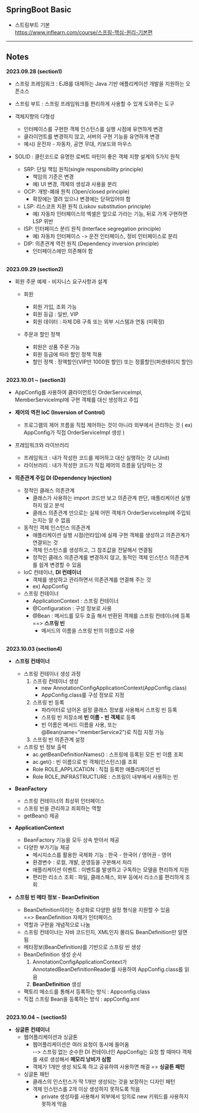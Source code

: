 <h2>SpringBoot Basic</h2>

* 스트링부트 기본<br>
  https://www.inflearn.com/course/스프링-핵심-원리-기본편

---

<h2>Notes</h2>
<b>2023.09.28 (section1)</b>

* 스프링 프레임워크 : EJB를 대체하는 Java 기반 애플리케이션 개발을 지원하는 오픈소스
* 스프링 부트 : 스프링 프레임워크를 편리하게 사용할 수 있게 도와주는 도구
* 객체지향의 다형성
  * 인터페이스를 구현한 객체 인스턴스를 실행 시점에 유연하게 변경
  * 클라이언트를 변경하지 않고, 서버의 구현 기능을 유연하게 변경
  * 예시) 운전자 - 자동차, 공연 무대, 키보드와 마우스
  

* SOLID : 클린코드로 유명한 로버트 마틴이 좋은 객체 지향 설계의 5가지 원칙
  * SRP: 단일 책임 원칙(single responsibility principle)
    * 책임의 기준은 변경
    * 예) UI 변경, 객체의 생성과 사용을 분리
  * OCP: 개방-폐쇄 원칙 (Open/closed principle)
    *  확장에는 열려 있으나 변경에는 닫혀있어야 함
  * LSP: 리스코프 치환 원칙 (Liskov substitution principle)
    * 예) 자동차 인터페이스의 엑셀은 앞으로 가라는 기능, 뒤로 가게 구현하면 LSP 위반
  * ISP: 인터페이스 분리 원칙 (Interface segregation principle)
    * 예) 자동차 인터페이스 -> 운전 인터페이스, 정비 인터페이스로 분리
  * DIP: 의존관계 역전 원칙 (Dependency inversion principle)
    * 인터페이스에만 의존해야 함

<br>
<b>2023.09.29 (section2)</b>

* 회원 주문 예제 - 비지니스 요구사항과 설계
  * 회원
    * 회원 가입, 조회 가능
    * 회원 등급 : 일반, VIP
    * 회원 데이터 : 자체 DB 구축 또는 외부 시스템과 연동 (미확정)

  * 주문과 할인 정책
    * 회원은 상품 주문 가능
    * 회원 등급에 따라 할인 정책 적용
    * 할인 정책 : 정액할인(VIP만 1000원 할인) 또는 정률할인(퍼센테이지 할인)


<br>
<b>2023.10.01 ~ (section3)</b>

* AppConfig를 사용하여 클라이언트인 OrderServiceImpl, MemberServiceImpl에 구현 객체를 대신 생성하고 주입

  
* **제어의 역전 IoC (Inversion of Control)**
  * 프로그램의 제어 프름을 직접 제어하는 것이 아니라 외부에서 관리하는 것 ( ex) AppConfig가 직접 OrderServiceImpl 생성 )


* 프레임워크와 라이브러리
  * 프레임워크 : 내가 작성한 코드를 제어하고 대신 실행하는 것 (JUnit)
  * 라이브러리 : 내가 작성한 코드가 직접 제어의 흐름을 담당하는 것
  

* **의존관계 주입 DI (Dependency Injection)**
  * 정적인 클래스 의존관계
    * 클래스가 사용하는 import 코드만 보고 의존관계 판단, 애플리케이션 실행하지 않고 분석
    * 클래스 의존관계 만으로는 실제 어떤 객체가 OrderServiceImpl에 주입되는지는 알 수 없음
  * 동적인 객체 인스턴스 의존관계
    * 애플리케이션 실행 시점(런타임)에 실제 구현 객체를 생성하고 의존관계가 연결되는 것
    * 객체 인스턴스를 생성하고, 그 참조값을 전달해서 연결됨
    * 정적인 클래스 의존관계를 변경하지 않고, 동적인 객체 인스턴스 의존관계를 쉽게 변경할 수 있음
  * IoC 컨테이너, <b>DI 컨테이너</b>
    * 객체를 생성하고 관리하면서 의존관계를 연결해 주는 것
    * ex) AppConfig
  * 스프링 컨테이너
    * ApplicationContext : 스프링 컨테이너
    * @Configuration : 구성 정보로 사용
    * @Bean : 메서드를 모두 호출 해서 반환된 객체를 스프링 컨테이너에 등록  ==> <b>스프링 빈</b>
      * 메서드의 이름을 스프링 빈의 이름으로 사용


<br>
<b>2023.10.03 (section4)</b>

* **스프링 컨테이너**
  * 스프링 컨테이너 생성 과정
    1) 스프링 컨테이너 생성
       * new AnnotationConfigApplicationContext(AppConfig.class)
       * AppConfig.class를 구성 정보로 지정
    2) 스프링 빈 등록
       * 파라미터로 넘어온 설정 클래스 정보를 사용해서 스프링 빈 등록
       * 스프링 빈 저장소에 <b>빈 이름 - 빈 객체</b>로 등록
       * 빈 이름은 메서드 이름을 사용, 또는 @Bean(name="memberService2")로 직접 지정 가능
    3) 스프링 빈 의존관계 설정
  * 스프링 빈 정보 출력
    * ac.getBeanDefinitionNames() : 스프링에 등록된 모든 빈 이름 조회
    * ac.get() : 빈 이름으로 빈 객체(인스턴스)를 조회
    * Role ROLE_APPLICATION : 직접 등록한 애플리케이션 빈
    * Role ROLE_INFRASTRUCTURE : 스프링이 내부에서 사용하는 빈
    

* **BeanFactory**
  * 스프링 컨테이너의 최상위 인터페이스
  * 스프링 빈을 관리하고 죄회하는 역할
  * getBean() 제공


* **ApplicationContext**
  * BeanFactory 기능을 모두 상속 받아서 제공
  * 다양한 부가기능 제공
    * 메시지소스를 활용한 국제화 기능 : 한국 - 한국어 / 영어권 - 영어
    * 환경변수 : 로컬, 개발, 운영등을 구분해서 처리
    * 애플리케이션 이벤트 : 이벤트를 발생하고 구독하는 모델을 편리하게 지원
    * 편리한 리소스 조회 : 파일, 클래스패스, 외부 등에서 리소스를 편리하게 조회

  
* **스프링 빈 메타 정보 - BeanDefinition**
  * BeanDefinition이라는 추상화로 다양한 설정 형식을 지원할 수 있음
    <br> ==> BeanDefinition 자체가 인터페이스
  * 역할과 구현을 개념적으로 나눔
  * 스프링 컨테이너는 자바 코드인지, XML인지 몰라도 BeanDefinition만 알면 됨
  * 메타정보(BeanDefinition)를 기반으로 스프링 빈 생성
  * BeanDefinition 생성 순서
    1) AnnotationConfigApplicationContext가 AnnotatedBeanDefinitionReader를 사용하여 AppConfig.class를 읽음
    2) **BeanDefinition** 생성
  * 팩토리 메소드를 통해서 등록하는 방식 : Appconfig.class
  * 직접 스프링 Bean을 등록하는 방식 : appConfig.xml

<br>
<b>2023.10.04 ~ (section5)</b>

* **싱글톤 컨테이너**
  * 웹어플리케이션과 싱글톤
    * 웹어플리케이션은 여러 요청이 동시에 들어옴
      <br> --> 스프링 없는 순수한 DI 컨테이너인 AppConfig는 요청 할 때마다 객체를 새로 생성해서 **메모리 낭비가 심함**
    * 객체가 1개만 생성 되도록 하고 공유하여 사용하면 해결 => **싱글톤 패턴**
  * 싱글톤 패턴
    * 클래스의 인스턴스가 딱 1개만 생성되는 것을 보장하는 디자인 패턴
    * 객체 인스턴스를 2개 이상 생성하지 못하도록 막음
      * private 생성자를 사용해서 외부에서 임의로 new 키워드를 사용하지 못하게 막음
  
  
